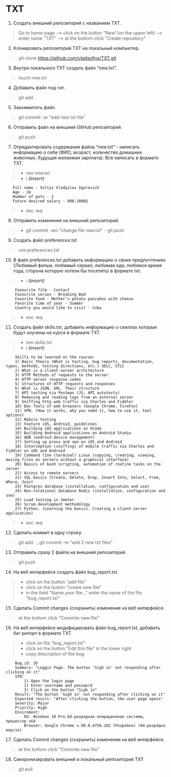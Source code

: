 # TXT

1. Создать внешний репозиторий c названием TXT.
>    Go to home page --> click on the button "New"(on the upper left) --> enter name "TXT" --> at the bottom click "Create repository"    
2. Клонировать репозиторий TXT на локальный компьютер. 
>    git clone https://github.com/vladsoltys/TXT.git
3. Внутри локального TXT создать файл “new.txt”. 
>    touch new.txt
4. Добавить файл под гит.
>    git add .
5. Закоммитить файл. 
>    git commit -m "add new txt file"
6. Отправить файл на внешний GitHub репозиторий. 
>    git push
7. Отредактировать содержание файла “new.txt” - написать информацию о себе 
     (ФИО, возраст, количество домашних животных, будущая желаемая зарплата). 
     Всё написать в формате TXT. 
>    - vim new.txt  
>    - i ***(insert)***
     
       Full name - Soltys Vladyslav Igorevich
       Age - 24
       Number of pets - 2
       Future desired salary - 800-1000$
                                                                                
>    - esc :wq

 8. Отправить изменения на внешний репозиторий. 
>    - git commit -am "change file new.txt"
     - git push

 9. Создать файл preferences.txt 
>    vim preferences.txt
 10. В файл preferences.txt добавить информацию о своих предпочтениях 
     (Любимый фильм, любимый сериал, любимая еда, любимое время года, сторона которую хотели бы посетить) 
     в формате txt. 
>    - i ***(insert)***

        Favourite film - Contact
        Favourite series - Breaking Bad
        Favorite food - Mother's potato pancakes with cheese
        Favorite time of year - Summer
        Country you would like to visit - Cuba
        
>    - esc :wq

 11. Создать файл skills.txt,
     добавить информацию о скиллах которые будут изучены на курсе в формате TXT
>    - vim skills.txt
>    - i ***(insert)***
     
        Skills to be learned on the course:
        1) Basic theory (What is testing, bug reports, documentation, types, methods, testing directions, etc.) SDLC, STLC
        2) What is a client-server architecture
        3) HTTP Methods of requests to the server
        4) HTTP server response codes
        5) Structures of HTTP requests and responses
        6) What is JSON, XML. Their structure
        7) API testing via Postman (JS, API autotests)
        8) Removing and reading logs from an external server
        9) Sniffing http web traffic via Charles and Fiddler
        10) Dev Tools of web browsers (Google Chrome, FireFox)
        11) VPN. (How it works, why you need it, how to use it, tool options) 
        12) Mobile testing
        13) Feature iOS, Android, guidelines
        14) Building iOS applications on XCode
        15) Building Android applications on Android Studio
        16) ADB (android device management)
        17) Setting up proxy and vpn on iOS and Android
        18) Interception (sniffing) of mobile traffic via Charles and Fiddler on iOS and Android
        19) Command line (terminal) Linux (copying, creating, viewing, moving files on servers without a graphical interface)
        20) Basics of bash scripting, automation of routine tasks on the server
        21) Access to remote servers
        22) SQL basics (Create, Delete, Drop, Insert Into, Select, From, Where, Join)
        23) Postgres database (installation, configuration and use)
        24) Non-relational database Redis (installation, configuration and use) 
        25) Load testing in Jmeter
        26) Scrum development methodology
        27) Python. (Learning the basics. Creating a client-server application)

>    - esc :wq
     
 12. Сделать коммит в одну строку. 
>    git add . ; git commit -m "add 2 new txt files"
 13. Отправить сразу 2 файла на внешний репозиторий.
>    git push
 14. На веб интерфейсе создать файл bug_report.txt. 
>    - click on the button "add file" 
>    - click on the button "create new file" 
>    - in the field "Name your file..." enter the name of the file "bug_report.txt"

 15. Сделать Commit changes (сохранить) изменения на веб интерфейсе.
>    at the bottom click "Commite new file"
 16. На веб интерфейсе модифицировать файл bug_report.txt, 
     добавить баг репорт в формате TXT.
>    - click on file "bug_report.txt"
>    - click on the button "Edit this file" in the lower right
>    - copy description of the bug
   
        Bug_id: 26
        Summary: "Loggin Page. The button 'Sigh in' not responding after clicking on it"
        STR:
            1) Open the login page
            2) Enter username and password
            3) Click on the button "Sigh in"
        Result: "The button 'Sigh in' not responding after clicking on it"
        Expected result: "After clicking the button, the user page opens"
        Severity: Major
        Priority: High
        Enviroment:
            OS: Windows 10 Pro.64-разрядная операционная система, процессор x64
            Browser: Google Chrome v.98.0.4758.102 (Розробка) (64-розрядна версія)


 17. Сделать Commit changes (сохранить) изменения на веб интерфейсе. 
>    at the bottom click "Commite new file"
 18. Синхронизировать внешний и локальный репозиторий TXT
>    git pull


